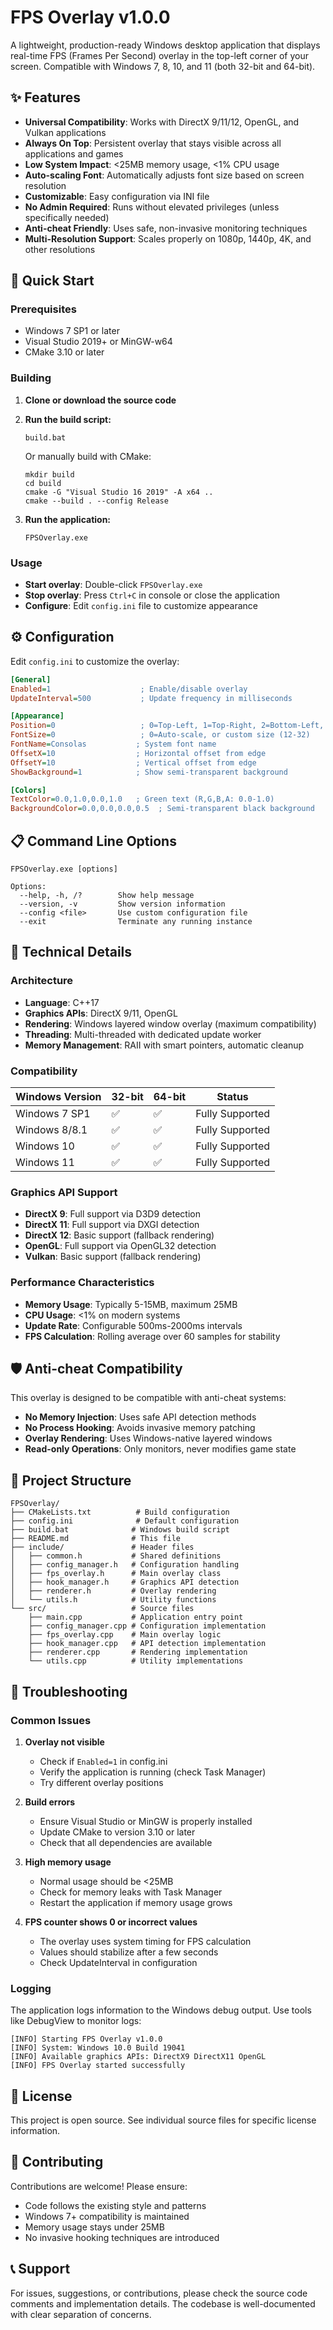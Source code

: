 # FPS Overlay v1.0.0

A lightweight, production-ready Windows desktop application that displays real-time FPS (Frames Per Second) overlay in the top-left corner of your screen. Compatible with Windows 7, 8, 10, and 11 (both 32-bit and 64-bit).

## ✨ Features

- **Universal Compatibility**: Works with DirectX 9/11/12, OpenGL, and Vulkan applications
- **Always On Top**: Persistent overlay that stays visible across all applications and games
- **Low System Impact**: <25MB memory usage, <1% CPU usage
- **Auto-scaling Font**: Automatically adjusts font size based on screen resolution
- **Customizable**: Easy configuration via INI file
- **No Admin Required**: Runs without elevated privileges (unless specifically needed)
- **Anti-cheat Friendly**: Uses safe, non-invasive monitoring techniques
- **Multi-Resolution Support**: Scales properly on 1080p, 1440p, 4K, and other resolutions

## 🚀 Quick Start

### Prerequisites

- Windows 7 SP1 or later
- Visual Studio 2019+ or MinGW-w64
- CMake 3.10 or later

### Building

1. **Clone or download the source code**
2. **Run the build script:**
   ```batch
   build.bat
   ```
   
   Or manually build with CMake:
   ```batch
   mkdir build
   cd build
   cmake -G "Visual Studio 16 2019" -A x64 ..
   cmake --build . --config Release
   ```

3. **Run the application:**
   ```batch
   FPSOverlay.exe
   ```

### Usage

- **Start overlay**: Double-click `FPSOverlay.exe`
- **Stop overlay**: Press `Ctrl+C` in console or close the application
- **Configure**: Edit `config.ini` file to customize appearance

## ⚙️ Configuration

Edit `config.ini` to customize the overlay:

```ini
[General]
Enabled=1                    ; Enable/disable overlay
UpdateInterval=500           ; Update frequency in milliseconds

[Appearance]
Position=0                   ; 0=Top-Left, 1=Top-Right, 2=Bottom-Left, 3=Bottom-Right
FontSize=0                   ; 0=Auto-scale, or custom size (12-32)
FontName=Consolas           ; System font name
OffsetX=10                  ; Horizontal offset from edge
OffsetY=10                  ; Vertical offset from edge
ShowBackground=1            ; Show semi-transparent background

[Colors]
TextColor=0.0,1.0,0.0,1.0   ; Green text (R,G,B,A: 0.0-1.0)
BackgroundColor=0.0,0.0,0.0,0.5  ; Semi-transparent black background
```

## 📋 Command Line Options

```batch
FPSOverlay.exe [options]

Options:
  --help, -h, /?        Show help message
  --version, -v         Show version information
  --config <file>       Use custom configuration file
  --exit                Terminate any running instance
```

## 🔧 Technical Details

### Architecture

- **Language**: C++17
- **Graphics APIs**: DirectX 9/11, OpenGL
- **Rendering**: Windows layered window overlay (maximum compatibility)
- **Threading**: Multi-threaded with dedicated update worker
- **Memory Management**: RAII with smart pointers, automatic cleanup

### Compatibility

| Windows Version | 32-bit | 64-bit | Status |
|-----------------|--------|--------|--------|
| Windows 7 SP1   | ✅     | ✅     | Fully Supported |
| Windows 8/8.1   | ✅     | ✅     | Fully Supported |
| Windows 10       | ✅     | ✅     | Fully Supported |
| Windows 11       | ✅     | ✅     | Fully Supported |

### Graphics API Support

- **DirectX 9**: Full support via D3D9 detection
- **DirectX 11**: Full support via DXGI detection  
- **DirectX 12**: Basic support (fallback rendering)
- **OpenGL**: Full support via OpenGL32 detection
- **Vulkan**: Basic support (fallback rendering)

### Performance Characteristics

- **Memory Usage**: Typically 5-15MB, maximum 25MB
- **CPU Usage**: <1% on modern systems
- **Update Rate**: Configurable 500ms-2000ms intervals
- **FPS Calculation**: Rolling average over 60 samples for stability

## 🛡️ Anti-cheat Compatibility

This overlay is designed to be compatible with anti-cheat systems:

- **No Memory Injection**: Uses safe API detection methods
- **No Process Hooking**: Avoids invasive memory patching
- **Overlay Rendering**: Uses Windows-native layered windows
- **Read-only Operations**: Only monitors, never modifies game state

## 📁 Project Structure

```
FPSOverlay/
├── CMakeLists.txt          # Build configuration
├── config.ini              # Default configuration
├── build.bat              # Windows build script
├── README.md              # This file
├── include/               # Header files
│   ├── common.h           # Shared definitions
│   ├── config_manager.h   # Configuration handling
│   ├── fps_overlay.h      # Main overlay class
│   ├── hook_manager.h     # Graphics API detection
│   ├── renderer.h         # Overlay rendering
│   └── utils.h            # Utility functions
└── src/                   # Source files
    ├── main.cpp           # Application entry point
    ├── config_manager.cpp # Configuration implementation
    ├── fps_overlay.cpp    # Main overlay logic
    ├── hook_manager.cpp   # API detection implementation
    ├── renderer.cpp       # Rendering implementation
    └── utils.cpp          # Utility implementations
```

## 🐛 Troubleshooting

### Common Issues

1. **Overlay not visible**
   - Check if `Enabled=1` in config.ini
   - Verify the application is running (check Task Manager)
   - Try different overlay positions

2. **Build errors**
   - Ensure Visual Studio or MinGW is properly installed
   - Update CMake to version 3.10 or later
   - Check that all dependencies are available

3. **High memory usage**
   - Normal usage should be <25MB
   - Check for memory leaks with Task Manager
   - Restart the application if memory usage grows

4. **FPS counter shows 0 or incorrect values**
   - The overlay uses system timing for FPS calculation
   - Values should stabilize after a few seconds
   - Check UpdateInterval in configuration

### Logging

The application logs information to the Windows debug output. Use tools like DebugView to monitor logs:

```
[INFO] Starting FPS Overlay v1.0.0
[INFO] System: Windows 10.0 Build 19041
[INFO] Available graphics APIs: DirectX9 DirectX11 OpenGL
[INFO] FPS Overlay started successfully
```

## 📄 License

This project is open source. See individual source files for specific license information.

## 🤝 Contributing

Contributions are welcome! Please ensure:

- Code follows the existing style and patterns
- Windows 7+ compatibility is maintained
- Memory usage stays under 25MB
- No invasive hooking techniques are introduced

## 📞 Support

For issues, suggestions, or contributions, please check the source code comments and implementation details. The codebase is well-documented with clear separation of concerns.